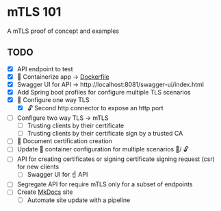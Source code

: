 # mTLS 101

A mTLS proof of concept and examples

## TODO

* [x] API endpoint to test
* [x] 🐳 Containerize app → [Dockerfile](./Dockerfile)
* [x] Swagger UI for API → http://localhost:8081/swagger-ui/index.html
* [x] Add Spring boot profiles for configure multiple TLS scenarios
* [x] 🔐 Configure one way TLS
  * [x] 🔓 Second http connector to expose an http port
* [ ] Configure two way TLS → mTLS
    * [ ] Trusting clients by their certificate
    * [ ] Trusting clients by their certificate sign by a trusted CA
* [ ] 📝 Document certification creation
* [ ] Update 🐳 container configuration for multiple scenarios 🔐/ 🔓
* [ ] API for creating certificates or signing certificate signing request (csr) for new clients
  * [ ] Swagger UI for ☝️ API
* [ ] Segregate API for require mTLS only for a subset of endpoints
* [ ] Create [MkDocs](https://squidfunk.github.io/mkdocs-material/) site
    * [ ] Automate site update with a pipeline
